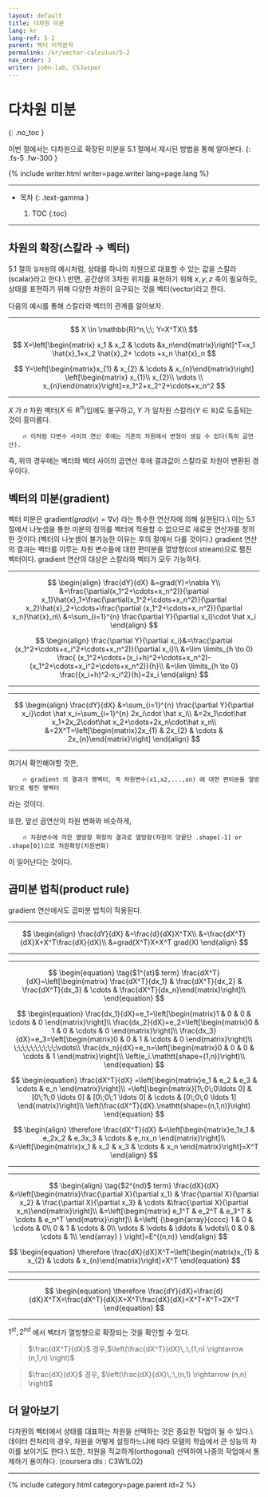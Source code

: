 ```yaml
---
layout: default
title: 다차원 미분
lang: kr
lang-ref: 5-2
parent: 벡터 미적분학
permalink: /kr/vector-calculus/5-2
nav_order: 2
writer: jo0n-lab, CSJasper
---
```


# 다차원 미분
{: .no_toc }


이번 절에서는 다차원으로 확장된 미분을 5.1 절에서 제시된 방법을 통해 알아본다.
{: .fs-5 .fw-300 }


{% include writer.html writer=page.writer lang=page.lang %}

---

- 목차
    {: .text-gamma }

    1. TOC
    {:toc}

---

## 차원의 확장(스칼라 $\rightarrow$ 벡터) 
5.1 절의 ```일차원```의 예시처럼, 상태를 하나의 차원으로 대표할 수 있는 값을 스칼라(scalar)라고 한다.\\
반면, 공간상의 3차원 위치를 표현하기 위해 $x,y,z$ 축이 필요하듯, 상태를 표현하기 위해 다양한 차원이 요구되는 것을 벡터(vector)라고 한다.

다음의 예시를 통해 스칼라와 벡터의 관계를 알아보자.

---

$$
X \in \mathbb{R}^n,\;\; Y=X^TX\\
$$

$$
X=\left[\begin{matrix} x_1 & x_2 & \cdots &x_n\end{matrix}\right]^T=x_1 \hat{x}_1+x_2 \hat{x}_2+ \cdots +x_n \hat{x}_n
$$

$$
Y=\left[\begin{matrix}x_{1} & x_{2} & \cdots & x_{n}\end{matrix}\right] \left[\begin{matrix} x_{1}\\ x_{2}\\ \vdots \\ x_{n}\end{matrix}\right]=x_1^2+x_2^2+\cdots+x_n^2
$$

---

$X$ 가 $n$ 차원 벡터($X \in \mathbb{R}^n$)임에도 불구하고, $Y$ 가 일차원 스칼라($Y \in \mathbb{R}$)로 도출되는 것이 흥미롭다.

        🔥 이처럼 다변수 사이의 연산 후에는 기존의 차원에서 변형이 생길 수 있다(특히 곱연산).

즉, 위의 경우에는 벡터와 벡터 사이의 곱연산 후에 결과값이 스칼라로 차원이 변환된 경우이다.

## 벡터의 미분(gradient)

벡터 미분은 gradient($grad(v)=\nabla v$) 라는 특수한 연산자에 의해 실현된다.\\
이는 5.1 절에서 나눗셈을 통한 미분의 정의를 벡터에 적용할 수 없으므로 새로운 연산자를 정의한 것이다.(벡터의 나눗셈이 불가능한 이유는 후의 절에서 다룰 것이다.)
gradient 연산의 결과는 벡터를 이루는 차원 변수들에 대한 편미분을 열방향(col stream)으로 펼친 벡터이다. gradient 연산의 대상은 스칼라와 벡터가 모두 가능하다.

---

$$
\begin{align}
\frac{dY}{dX}
&=grad(Y)=\nabla Y\\
&=\frac{\partial(x_1^2+\cdots+x_n^2)}{\partial x_1}\hat{x}_1+\frac{\partial(x_1^2+\cdots+x_n^2)}{\partial x_2}\hat{x}_2+\cdots+\frac{\partial (x_1^2+\cdots+x_n^2)}{\partial x_n}\hat{x}_n\\
&=\sum_{i=1}^{n} \frac{\partial Y}{\partial x_i}\cdot \hat x_i
\end{align}
$$

$$
\begin{align}
\frac{\partial Y}{\partial x_i}&=\frac{\partial (x_1^2+\cdots+x_i^2+\cdots+x_n^2)}{\partial x_i}\\
&=\lim \limits_{h \to 0} \frac{ (x_1^2+\cdots+(x_i+h)^2+\cdots+x_n^2)-(x_1^2+\cdots+x_i^2+\cdots+x_n^2)}{h}\\
&=\lim \limits_{h \to 0} \frac{(x_i+h)^2-x_i^2}{h}=2x_i
\end{align}
$$

---

---

$$
\begin{align}
\frac{dY}{dX}
&=\sum_{i=1}^{n} \frac{\partial Y}{\partial x_i}\cdot \hat x_i=\sum_{i=1}^{n} 2x_i\cdot \hat x_i\\
&=2x_1\cdot\hat x_1+2x_2\cdot\hat x_2+\cdots+2x_n\cdot\hat x_n\\
&=2X^T=\left[\begin{matrix}2x_{1} & 2x_{2} & \cdots & 2x_{n}\end{matrix}\right]
\end{align}
$$

---


여기서 확인해야할 것은,

        🔥 gradient 의 결과가 행벡터, 즉 차원변수(x1,x2,...,xn) 에 대한 편미분을 열방향으로 펼친 행벡터

라는 것이다.

또한, 앞선 곱연산의 차원 변화와 비슷하게,

        🔥 차원변수에 의한 열방향 확장의 결과로 열방향(차원의 양끝단 .shape[-1] or .shape[0])으로 차원확장(차원변화)

이 일어난다는 것이다.


## 곱미분 법칙(product rule)
gradient 연산에서도 곱미분 법칙이 적용된다. 

---

$$
\begin{align}
\frac{dY}{dX}
&=\frac{d}{dX}X^TX\\
&=\frac{dX^T}{dX}X+X^T\frac{dX}{dX}\\
&=grad(X^T)X+X^T grad(X)
\end{align}
$$

---
---

$$
\begin{equation}
\tag{$1^{st}$ term}
\frac{dX^T}{dX}=\left[\begin{matrix} \frac{dX^T}{dx_1} & \frac{dX^T}{dx_2} & \frac{dX^T}{dx_3} & \cdots & \frac{dX^T}{dx_n}\end{matrix}\right]\\ 
\end{equation}
$$

$$
\begin{equation}
\frac{dx_1}{dX}=e_1=\left[\begin{matrix}1 & 0 & 0 & \cdots & 0 \end{matrix}\right]\\
\frac{dx_2}{dX}=e_2=\left[\begin{matrix}0 & 1 & 0 & \cdots & 0 \end{matrix}\right]\\
\frac{dx_3}{dX}=e_3=\left[\begin{matrix}0 & 0 & 1 & \cdots & 0 \end{matrix}\right]\\
\;\;\;\;\;\;\;\;\;\;\vdots\\
\frac{dx_n}{dX}=e_n=\left[\begin{matrix}0 & 0 & 0 & \cdots & 1 \end{matrix}\right]\\
\left(e_i.\mathtt{shape=(1,n)}\right)\\
\end{equation}
$$



$$
\begin{equation}
\frac{dX^T}{dX}
=\left[\begin{matrix}e_1 & e_2 & e_3 & \cdots & e_n \end{matrix}\right]\\
=\left[\begin{matrix}[1\;0\;0\ldots 0] & [0\;1\;0 \ldots 0] & [0\;0\;1 \ldots 0] & \cdots & [0\;0\;0 \ldots 1] \end{matrix}\right]\\
\left(\frac{dX^T}{dX}.\mathtt{shape=(n,1,n)}\right)
\end{equation}
$$

$$
\begin{align}
\therefore \frac{dX^T}{dX}
&=\left[\begin{matrix}e_1x_1 & e_2x_2 & e_3x_3 & \cdots & e_nx_n \end{matrix}\right]\\
&=\left[\begin{matrix}x_1 & x_2 & x_3 & \cdots & x_n \end{matrix}\right]=X^T
\end{align}
$$

---

---

$$
\begin{align}
\tag{$2^{nd}$ term}
\frac{dX}{dX}
&=\left[\begin{matrix}\frac{\partial X}{\partial x_1} & \frac{\partial X}{\partial x_2} & \frac{\partial X}{\partial x_3} & \cdots &\frac{\partial X}{\partial x_n}\end{matrix}\right]\\
&=\left[\begin{matrix} e_1^T & e_2^T & e_3^T & \cdots & e_n^T \end{matrix}\right]\\
&=\left[ {\begin{array}{cccc}
1 & 0 & \cdots & 0\\
0 & 1 & \cdots & 0\\
\vdots & \vdots & \ddots & \vdots\\
0 & 0 & \cdots & 1\\
\end{array} } \right]=E^{(n,n)}
\end{align}
$$


$$
\begin{equation}
\therefore \frac{dX}{dX}X^T=\left[\begin{matrix}x_{1} & x_{2} & \cdots & x_{n}\end{matrix}\right]=X^T
\end{equation}
$$

---

---

$$
\begin{equation}
\therefore \frac{dY}{dX}=\frac{d}{dX}X^TX=\frac{dX^T}{dX}X+X^T\frac{dX}{dX}=X^T+X^T=2X^T
\end{equation}
$$

---

$1^{st},2^{nd}$ 에서 벡터가 열방향으로 확장되는 것을 확인할 수 있다.
>$\frac{dX^T}{dX}$ 경우,$\left(\frac{dX^T}{dX}\,:\,(1,n) \rightarrow (n,1,n) \right)$

>$\frac{dX}{dX}$ 경우, $\left(\frac{dX}{dX}\,:\,(n,1) \rightarrow (n,n) \right)$

## 더 알아보기

다차원의 벡터에서 상태를 대표하는 차원을 선택하는 것은 중요한 작업이 될 수 있다.\\
데이터 전처리의 경우, 차원을 어떻게 설정하느냐에 따라 모델의 학습에서 큰 성능의 차이를 보이기도 한다.\\
또한, 차원을 직교하게(orthogonal) 선택하여 나중의 작업에서 통제하기 용이하다. (coursera dls : C3W1L02)

---
 
 
 



{% include category.html category=page.parent id=2 %}





<!-- 이와 같은 미분이 가능한 이유는 $x,y$ 의 관계가 독립적(```합성함수``` 관계가 아닌)이기 때문이다.

        🔥 이러한 관계를 수학적으로 'x와 y는 직교(orthogonal)한다' 라고 한다.  
        
        \begin{equation}
        (x,y)\;is\;orthogonal\;:\;x \perp y
        \end{equation}-->
